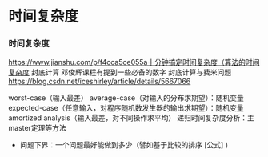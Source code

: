 # 时间复杂度














### 时间复杂度
https://www.jianshu.com/p/f4cca5ce055a十分钟搞定时间复杂度（算法的时间复杂度
封底计算 邓俊辉课程有提到一些必备的数字
封底计算与费米问题 https://blog.csdn.net/iceshirley/article/details/5667066






worst-case（输入最差）
average-case（对输入的分布求期望）：随机变量
expected-case（任意输入，对程序随机数发生器的输出求期望）：随机变量
amortized analysis（输入最差，对不同操作求平均）
递归时间复杂度分析：主master定理等方法
- 问题下界：一个问题最好能做到多少（譬如基于比较的排序 [公式] )









